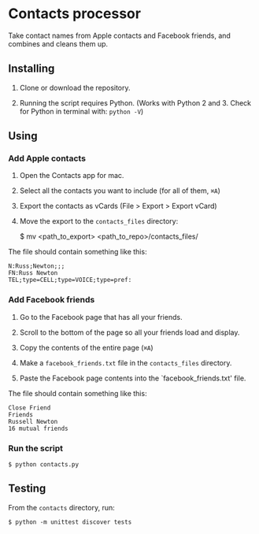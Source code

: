 # Contacts processor

Take contact names from Apple contacts and Facebook friends, and combines and cleans them up.


## Installing

1. Clone or download the repository.

2. Running the script requires Python. (Works with Python 2 and 3. Check for Python in terminal with: `python -V`)


## Using

### Add Apple contacts

1. Open the Contacts app for mac.

1. Select all the contacts you want to include (for all of them, `⌘A`)

1. Export the contacts as vCards (File > Export > Export vCard)

1. Move the export to the `contacts_files` directory:


    $ mv <path_to_export> <path_to_repo>/contacts_files/

The file should contain something like this:

```
N:Russ;Newton;;;
FN:Russ Newton
TEL;type=CELL;type=VOICE;type=pref:
```

### Add Facebook friends

1. Go to the Facebook page that has all your friends.

1. Scroll to the bottom of the page so all your friends load and display.

1. Copy the contents of the entire page (`⌘A`)

1. Make a `facebook_friends.txt` file in the `contacts_files` directory.

1. Paste the Facebook page contents into the `facebook_friends.txt' file.

The file should contain something like this:

```
Close Friend
Friends
Russell Newton
16 mutual friends
```

### Run the script

    $ python contacts.py


## Testing

From the `contacts` directory, run:

    $ python -m unittest discover tests
